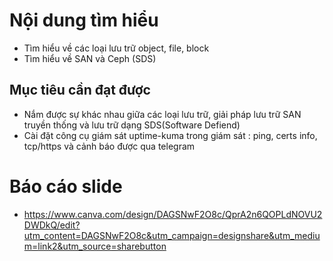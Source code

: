 # Nội dung tìm hiểu

- Tìm hiểu về các loại lưu trữ object, file, block
- Tìm hiểu về SAN và Ceph (SDS)

## Mục tiêu cần đạt được

- Nắm được sự khác nhau giữa các loại lưu trữ, giải pháp lưu trữ SAN truyền thống và lưu trữ dạng SDS(Software Defiend)
- Cài đặt công cụ giám sát uptime-kuma trong giám sát : ping, certs info, tcp/https và cảnh báo được qua telegram

# Báo cáo slide

* https://www.canva.com/design/DAGSNwF2O8c/QprA2n6QOPLdNOVU2DWDkQ/edit?utm_content=DAGSNwF2O8c&utm_campaign=designshare&utm_medium=link2&utm_source=sharebutton

